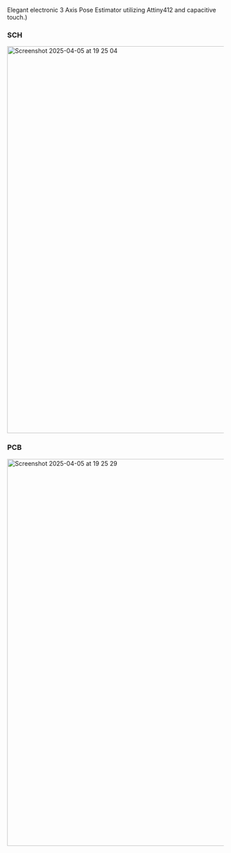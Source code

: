 Elegant electronic 3 Axis Pose Estimator utilizing Attiny412 and capacitive touch.)

### SCH
<img width="900" alt="Screenshot 2025-04-05 at 19 25 04" src="https://github.com/user-attachments/assets/74a655af-355a-46ae-b10c-a41238a52de3" />

### PCB
<img width="900" alt="Screenshot 2025-04-05 at 19 25 29" src="https://github.com/user-attachments/assets/5e18bd2d-b7bc-45f1-91e3-f4de455a7788" />
